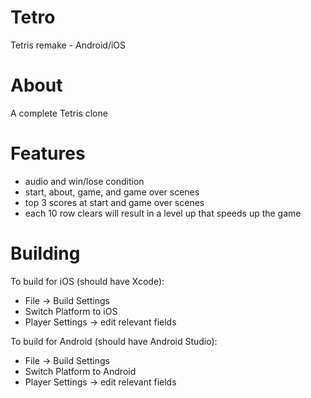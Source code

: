 # Tetro
Tetris remake - Android/iOS

# About 
A complete Tetris clone 

# Features
  - audio and win/lose condition
  - start, about, game, and game over scenes
  - top 3 scores at start and game over scenes
  - each 10 row clears will result in a level up that speeds up the game
  
# Building 
To build for iOS (should have Xcode):
  - File -> Build Settings 
  - Switch Platform to iOS
  - Player Settings -> edit relevant fields
  
To build for Android (should have Android Studio):
  - File -> Build Settings 
  - Switch Platform to Android
  - Player Settings -> edit relevant fields
